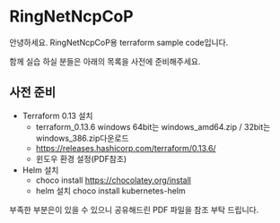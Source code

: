 # RingNetNcpCoP
안녕하세요.
RingNetNcpCoP용 terraform sample code입니다.

함께 실습 하실 분들은 아래의 목록을 사전에 준비해주세요.
## 사전 준비 
- Terraform 0.13 설치
  - terraform_0.13.6 windows 64bit는 windows_amd64.zip / 32bit는 windows_386.zip다운로드
  - https://releases.hashicorp.com/terraform/0.13.6/
  - 윈도우 환경 설정(PDF참조)
- Helm 설치
  - choco install https://chocolatey.org/install
  - helm 설치 
  choco install kubernetes-helm

부족한 부분은이 있을 수 있으니 공유해드린 PDF 파일을 참조 부탁 드립니다.
